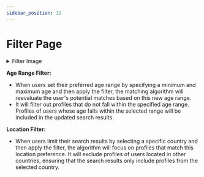 ```yaml
---
sidebar_position: 12
---
```


# Filter Page

<details>
<summary>
Filter Image
</summary>

 ![Alt Text](./img/filter.png)
</details>



**Age Range Filter:**

- When users set their preferred age range by specifying a minimum and maximum age and then apply the filter, the matching algorithm will reevaluate the user's potential matches based on this new age range.
- It will filter out profiles that do not fall within the specified age range.
Profiles of users whose age falls within the selected range will be included in the updated search results.


**Location Filter:**

- When users limit their search results by selecting a specific country and then apply the filter, the algorithm will focus on profiles that match this location preference.
It will exclude profiles of users located in other countries, ensuring that the search results only include profiles from the selected country.


